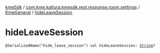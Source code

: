 [kmeSdk](../../index.md) / [com.kme.kaltura.kmesdk.rest.response.room.settings](../index.md) / [KmeGeneral](index.md) / [hideLeaveSession](./hide-leave-session.md)

# hideLeaveSession

`@SerializedName("hide_leave_session") val hideLeaveSession: `[`String`](https://kotlinlang.org/api/latest/jvm/stdlib/kotlin/-string/index.html)`?`